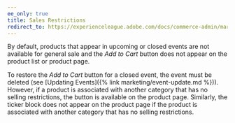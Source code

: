 ```yaml
---
ee_only: true
title: Sales Restrictions
redirect_to: https://experienceleague.adobe.com/docs/commerce-admin/marketing/promotions/events/event-configure.html#restrict-sales
---
```


By default, products that appear in upcoming or closed events are not available for general sale and the _Add to Cart_ button does not appear on the product list or product page.

To restore the _Add to Cart_ button for a closed event, the event must be deleted (see [Updating Events]({% link marketing/event-update.md %})). However, if a product is associated with another category that has no selling restrictions, the button is available on the product page. Similarly, the ticker block does not appear on the product page if the product is associated with another category that has no selling restrictions.
